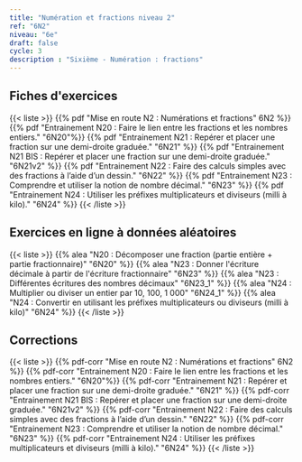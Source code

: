 ```yaml
---
title: "Numération et fractions niveau 2"
ref: "6N2"
niveau: "6e"
draft: false
cycle: 3
description : "Sixième - Numération : fractions"
---
```


<h2 class="ui horizontal divider header">Fiches d'exercices</h2>

{{< liste >}}
	{{% pdf "Mise en route N2 : Numérations et fractions" 6N2 %}}
	{{% pdf "Entrainement N20 : Faire le lien entre les fractions et les nombres entiers." "6N20"%}}
	{{% pdf "Entrainement N21 : Repérer et placer une fraction sur une demi-droite graduée." "6N21" %}}
	{{% pdf "Entrainement N21 BIS : Repérer et placer une fraction sur une demi-droite graduée." "6N21v2" %}}
	{{% pdf "Entrainement N22 : Faire des calculs simples avec des fractions à l’aide d’un dessin." "6N22" %}}
	{{% pdf "Entrainement N23 : Comprendre et utiliser la notion de nombre décimal." "6N23" %}}
	{{% pdf "Entrainement N24 : Utiliser les préfixes multiplicateurs et diviseurs (milli à kilo)." "6N24" %}}
{{< /liste >}}

<div class="ui hidden divider"></div>
<div class="ui hidden divider"></div>

<h2 class="ui horizontal divider header">Exercices en ligne à données aléatoires</h2>

{{< liste >}}
	{{% alea "N20 : Décomposer une fraction (partie entière + partie fractionnaire)" "6N20" %}}
	{{% alea "N23 : Donner l'écriture décimale à partir de l'écriture fractionnaire" "6N23" %}}
	{{% alea "N23 : Différentes écritures des nombres décimaux" "6N23_1" %}}
	{{% alea "N24 : Multiplier ou diviser un entier par 10, 100, 1 000" "6N24_1" %}}
	{{% alea "N24 : Convertir en utilisant les préfixes multiplicateurs ou diviseurs (milli à kilo)" "6N24" %}}
{{< /liste >}}

<div class="ui hidden divider"></div>
<div class="ui hidden divider"></div>

<h2 class="ui horizontal divider header">Corrections</h2>

{{< liste >}}
	{{% pdf-corr "Mise en route N2 : Numérations et fractions" 6N2 %}}
	{{% pdf-corr "Entrainement N20 : Faire le lien entre les fractions et les nombres entiers." "6N20"%}}
	{{% pdf-corr "Entrainement N21 : Repérer et placer une fraction sur une demi-droite graduée." "6N21" %}}
	{{% pdf-corr "Entrainement N21 BIS : Repérer et placer une fraction sur une demi-droite graduée." "6N21v2" %}}
	{{% pdf-corr "Entrainement N22 : Faire des calculs simples avec des fractions à l’aide d’un dessin." "6N22" %}}
	{{% pdf-corr "Entrainement N23 : Comprendre et utiliser la notion de nombre décimal." "6N23" %}}
	{{% pdf-corr "Entrainement N24 : Utiliser les préfixes multiplicateurs et diviseurs (milli à kilo)." "6N24" %}}
{{< /liste >}}

